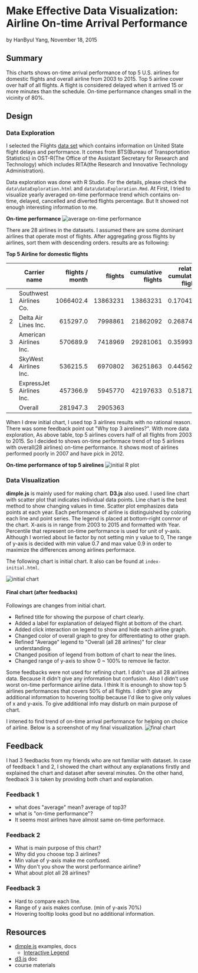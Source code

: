 Make Effective Data Visualization: Airline On-time Arrival Performance
========================================================
by HanByul Yang, November 18, 2015

## Summary ##
This charts shows on-time arrival performance of top 5 U.S. airlines for domestic flights and overall airline from 2003 to 2015. Top 5 airline cover over half of all flights. A flight is considered delayed when it arrived 15 or more minutes than the schedule. On-time performance changes small in the vicinity of 80%.

## Design ##
### Data Exploration ###
I selected the Flights [data set](http://www.transtats.bts.gov/OT_Delay/OT_DelayCause1.asp) which contains information on United State flight delays and performance. It comes from BTS(Bureau of Transportation Statistics) in OST-R(The Office of the Assistant Secretary for Research and Technology) which includes RITA(the Research and Innovative Technology Administration).

Data exploration was done with R Studio. For the details, please check the `data\dataExploration.html` and `data\dataExploration.Rmd`. At First, I tried to visualize yearly averaged on-time performace trend which contains on-time, delayed, cancelled and diverted flights percentage. But It showed not enough interesting information to me.

**On-time performance**
![average on-time performance](https://raw.githubusercontent.com/yhbyhb/data_analyst_nanodegree_p5/master/data/figure/on_time_performance_yearly-1.png)

There are 28 airlines in the datasets. I assumed there are some dominant airlines that operate most of flights. After aggregating gross flights by airlines, sort them with descending orders. results are as following:

**Top 5 Airline for domestic flights**

|  | Carrier name | flights / month | flights | cumulative flights | relative cumulative flights
|---:|---|---:|---:|---:|---:
|1 |   Southwest Airlines Co. | 1066402.4 | 13863231 | 13863231 | 0.1704143
|2 |     Delta Air Lines Inc. |  615297.0 |  7998861 | 21862092 | 0.2687406
|3 |   American Airlines Inc. |  570689.9 |  7418969 | 29281061 | 0.3599385
|4 |    SkyWest Airlines Inc. |  536215.5 |  6970802 | 36251863 | 0.4456273
|5 | ExpressJet Airlines Inc. |  457366.9 |  5945770 | 42197633 | 0.5187159
|  | Overall                  |  281947.3 |  2905363 |          |

When I drew initial chart, I used top 3 airlines results with no rational reason. There was some feedback point out "Why top 3 airelines?". With more data exploration, As above table, top 5 airlines covers half of all flights from 2003 to 2015. So I decided to shows on-time performace trend of top 5 airlines with overall(28 airlines) on-time performance. It shows most of airlines performed poorly in 2007 and have pick in 2012. 

**On-time performance of top 5 airelines**
![initial R plot](https://raw.githubusercontent.com/yhbyhb/data_analyst_nanodegree_p5/master/data/figure/top5_airlines_and_overall-1.png)

### Data Visualization ###
**dimple.js** is mainly used for making chart. **D3.js** also used.
I used line chart with scatter plot that indicates individual data points. Line chart is the best method to show changing values in time. Scatter plot emphasizes data points at each year. Each performance of airline is distinguished by coloring each line and point series.
The legend is placed at bottom-right conrnor of the chart. X-axis is in range from 2003 to 2015 and formatted with Year. Percentile that represent on-time performance is used for unit of y-axis. Although I worried about lie factor by not setting min y value to 0, The range of y-axis is decided with min value 0.7 and max value 0.9 in order to maximize the differences among airlines performace.

The following chart is initial chart. It also can be found at `index-initial.html`.

![initial chart](https://raw.githubusercontent.com/yhbyhb/data_analyst_nanodegree_p5/master/data/figure/index-initial.png)

#### Final chart (after feedbacks) ####
Followings are changes from initial chart.
- Refined title for showing the purpose of chart clearly.
- Added a label for explanation of delayed flight at bottom of the chart.
- Added click interaction on legend to show and hide each airline graph.
- Changed color of overall graph to grey for differentiating to other graph.
- Refined "Average" legend to "Overall (all 28 airlines)" for clear understanding.
- Changed position of legend from bottom of chart to near the lines.
- Changed range of y-axis to show 0 ~ 100% to remove lie factor.

Some feedbacks were not used for refining chart. I didn't use all 28 airlines data. Because it didn't give any information but confusion. Also I didn't use worst on-time performance airline data. I think It is enoungh to show top 5 airlines performances that covers 50% of all flights. I didn't give any additional information to hovering tooltip because I'd like to give only values of x and y-axis. To give additional info may disturb on main purpose of chart.

I intened to find trend of on-time arrival performance for helping on choice of airline. Below is a screenshot of my final visualization.
![final chart](https://raw.githubusercontent.com/yhbyhb/data_analyst_nanodegree_p5/master/data/figure/index-final.png)

## Feedback ##
I had 3 feedbacks from my friends who are not familiar with dataset. In case of feedback 1 and 2, I showed the chart without any explanations firstly and explained the chart and dataset after several minutes. On the other hand, feedback 3 is taken by providing both chart and explanation.

### Feedback 1 ###
- what does "average" mean? average of top3?
- what is "on-time performance"?
- It seems most airlines have almost same on-time performace.

### Feedback 2 ###
- What is main purpose of this chart?
- Why did you choose top 3 airlines?
- Min value of y-axis make me confused.
- Why don't you show the worst performance airline?
- What about plot all 28 airlines?

### Feedback 3 ###
- Hard to compare each line.
- Range of y axis makes confuse. (min of y-axis 70%)
- Hovering tooltip looks good but no additional information.

## Resources ##
- [dimple.js](http://dimplejs.org/) examples, docs
    - [Interactive Legend](http://dimplejs.org/advanced_examples_viewer.html?id=advanced_interactive_legends)
- [d3.js](http://d3js.org/) doc
- course materials
